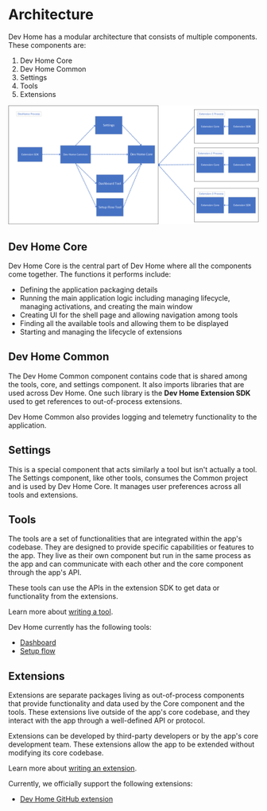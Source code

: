 # Architecture

Dev Home has a modular architecture that consists of multiple components. These components are:

1. Dev Home Core
2. Dev Home Common
3. Settings
4. Tools
5. Extensions

![image info](images/architecture.png)

## Dev Home Core

Dev Home Core is the central part of Dev Home where all the components come together. The functions it performs include:

- Defining the application packaging details
- Running the main application logic including managing lifecycle, managing activations, and creating the main window
- Creating UI for the shell page and allowing navigation among tools
- Finding all the available tools and allowing them to be displayed
- Starting and managing the lifecycle of extensions

## Dev Home Common

The Dev Home Common component contains code that is shared among the tools, core, and settings component. It also imports libraries that are used across Dev Home. One such library is the **Dev Home Extension SDK** used to get references to out-of-process extensions.

Dev Home Common also provides logging and telemetry functionality to the application.

## Settings

This is a special component that acts similarly a tool but isn't actually a tool. The Settings component, like other tools, consumes the Common project and is used by Dev Home Core. It manages user preferences across all tools and extensions.

## Tools

The tools are a set of functionalities that are integrated within the app's codebase. They are designed to provide specific capabilities or features to the app. They live as their own component but run in the same process as the app and can communicate with each other and the core component through the app's API.

These tools can use the APIs in the extension SDK to get data or functionality from the extensions.

Learn more about [writing a tool](./tools.md).

Dev Home currently has the following tools:

- [Dashboard](./tools.md#dashboard-tool)
- [Setup flow](./tools.md#setup-flow-tool)

## Extensions

Extensions are separate packages living as out-of-process components that provide functionality and data used by the Core component and the tools. These extensions live outside of the app's core codebase, and they interact with the app through a well-defined API or protocol.

Extensions can be developed by third-party developers or by the app's core development team. These extensions allow the app to be extended without modifying its core codebase.

Learn more about [writing an extension](./extensions.md).

Currently, we officially support the following extensions:

- [Dev Home GitHub extension](https://github.com/microsoft/devhomegithubextension)
